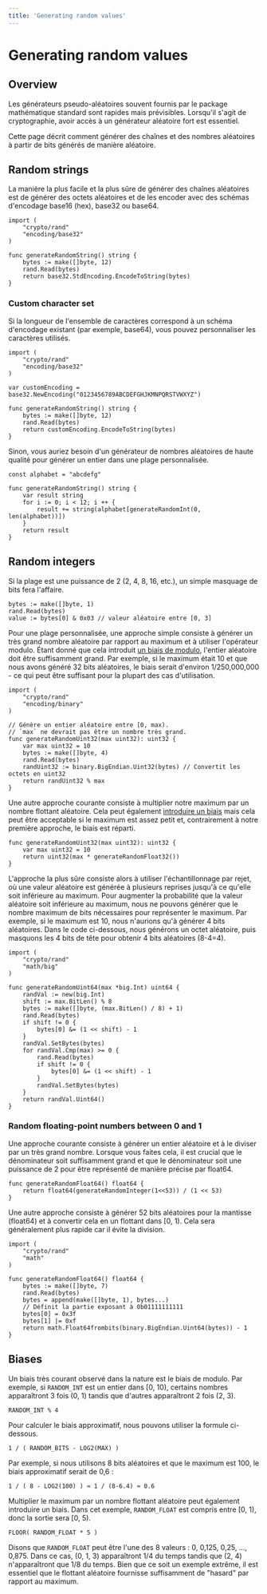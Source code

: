 ```yaml
---
title: 'Generating random values'
---
```


# Generating random values

## Overview

Les générateurs pseudo-aléatoires souvent fournis par le package mathématique standard sont rapides mais prévisibles. Lorsqu'il s'agit de cryptographie, avoir accès à un générateur aléatoire fort est essentiel.

Cette page décrit comment générer des chaînes et des nombres aléatoires à partir de bits générés de manière aléatoire.

## Random strings

La manière la plus facile et la plus sûre de générer des chaînes aléatoires est de générer des octets aléatoires et de les encoder avec des schémas d'encodage base16 (hex), base32 ou base64.

<!-- go -->

```untype
import (
	"crypto/rand"
	"encoding/base32"
)

func generateRandomString() string {
	bytes := make([]byte, 12)
	rand.Read(bytes)
	return base32.StdEncoding.EncodeToString(bytes)
}
```

### Custom character set

Si la longueur de l'ensemble de caractères correspond à un schéma d'encodage existant (par exemple, base64), vous pouvez personnaliser les caractères utilisés.

<!-- go -->

```untype
import (
	"crypto/rand"
	"encoding/base32"
)

var customEncoding = base32.NewEncoding("0123456789ABCDEFGHJKMNPQRSTVWXYZ")

func generateRandomString() string {
	bytes := make([]byte, 12)
	rand.Read(bytes)
	return customEncoding.EncodeToString(bytes)
}
```

Sinon, vous auriez besoin d'un générateur de nombres aléatoires de haute qualité pour générer un entier dans une plage personnalisée.

<!-- go -->

```untype
const alphabet = "abcdefg"

func generateRandomString() string {
	var result string
	for i := 0; i < 12; i ++ {
		result += string(alphabet[generateRandomInt(0, len(alphabet))])
	}
	return result
}
```

## Random integers

Si la plage est une puissance de 2 (2, 4, 8, 16, etc.), un simple masquage de bits fera l'affaire.

<!-- go -->

```untype
bytes := make([]byte, 1)
rand.Read(bytes)
value := bytes[0] & 0x03 // valeur aléatoire entre [0, 3]
```

Pour une plage personnalisée, une approche simple consiste à générer un très grand nombre aléatoire par rapport au maximum et à utiliser l'opérateur modulo. Étant donné que cela introduit [un biais de modulo](#biases), l'entier aléatoire doit être suffisamment grand. Par exemple, si le maximum était 10 et que nous avons généré 32 bits aléatoires, le biais serait d'environ 1/250,000,000 - ce qui peut être suffisant pour la plupart des cas d'utilisation.

<!-- go -->

```untype
import (
	"crypto/rand"
	"encoding/binary"
)

// Génère un entier aléatoire entre [0, max).
// `max` ne devrait pas être un nombre très grand.
func generateRandomUint32(max uint32): uint32 {
	var max uint32 = 10
	bytes := make([]byte, 4)
	rand.Read(bytes)
	randUint32 := binary.BigEndian.Uint32(bytes) // Convertit les octets en uint32
	return randUint32 % max
}
```

Une autre approche courante consiste à multiplier notre maximum par un nombre flottant aléatoire. Cela peut également [introduire un biais](#biases) mais cela peut être acceptable si le maximum est assez petit et, contrairement à notre première approche, le biais est réparti.

<!-- go -->

```untype
func generateRandomUint32(max uint32): uint32 {
	var max uint32 = 10
	return uint32(max * generateRandomFloat32())
}
```

L'approche la plus sûre consiste alors à utiliser l'échantillonnage par rejet, où une valeur aléatoire est générée à plusieurs reprises jusqu'à ce qu'elle soit inférieure au maximum. Pour augmenter la probabilité que la valeur aléatoire soit inférieure au maximum, nous ne pouvons générer que le nombre maximum de bits nécessaires pour représenter le maximum. Par exemple, si le maximum est 10, nous n'aurions qu'à générer 4 bits aléatoires. Dans le code ci-dessous, nous générons un octet aléatoire, puis masquons les 4 bits de tête pour obtenir 4 bits aléatoires (8-4=4).

<!-- go -->

```untype
import (
	"crypto/rand"
	"math/big"
)

func generateRandomUint64(max *big.Int) uint64 {
	randVal := new(big.Int)
	shift := max.BitLen() % 8
	bytes := make([]byte, (max.BitLen() / 8) + 1)
	rand.Read(bytes)
	if shift != 0 {
		bytes[0] &= (1 << shift) - 1
	}
	randVal.SetBytes(bytes)
	for randVal.Cmp(max) >= 0 {
		rand.Read(bytes)
		if shift != 0 {
			bytes[0] &= (1 << shift) - 1
		}
		randVal.SetBytes(bytes)
	}
	return randVal.Uint64()
}
```

### Random floating-point numbers between 0 and 1

Une approche courante consiste à générer un entier aléatoire et à le diviser par un très grand nombre. Lorsque vous faites cela, il est crucial que le dénominateur soit suffisamment grand et que le dénominateur soit une puissance de 2 pour être représenté de manière précise par float64.

<!-- go -->

```untype
func generateRandomFloat64() float64 {
	return float64(generateRandomInteger(1<<53)) / (1 << 53)
}
```

Une autre approche consiste à générer 52 bits aléatoires pour la mantisse (float64) et à convertir cela en un flottant dans [0, 1). Cela sera généralement plus rapide car il évite la division.

<!-- go -->

```untype
import (
	"crypto/rand"
	"math"
)

func generateRandomFloat64() float64 {
	bytes := make([]byte, 7)
	rand.Read(bytes)
	bytes = append(make([]byte, 1), bytes...)
	// Définit la partie exposant à 0b01111111111
	bytes[0] = 0x3f
	bytes[1] |= 0xf
	return math.Float64frombits(binary.BigEndian.Uint64(bytes)) - 1
}
```

## Biases

Un biais très courant observé dans la nature est le biais de modulo. Par exemple, si `RANDOM_INT` est un entier dans [0, 10), certains nombres apparaîtront 3 fois (0, 1) tandis que d'autres apparaîtront 2 fois (2, 3).

```untype
RANDOM_INT % 4
```

Pour calculer le biais approximatif, nous pouvons utiliser la formule ci-dessous.

```untype
1 / ( RANDOM_BITS - LOG2(MAX) )
```

Par exemple, si nous utilisons 8 bits aléatoires et que le maximum est 100, le biais approximatif serait de 0,6 :

```untype
1 / ( 8 - LOG2(100) ) ≈ 1 / (8-6.4) ≈ 0.6
```

Multiplier le maximum par un nombre flottant aléatoire peut également introduire un biais. Dans cet exemple, `RANDOM_FLOAT` est compris entre [0, 1), donc la sortie sera [0, 5).

```untype
FLOOR( RANDOM_FLOAT * 5 )
```

Disons que `RANDOM_FLOAT` peut être l'une des 8 valeurs : 0, 0,125, 0,25, ..., 0,875. Dans ce cas, (0, 1, 3) apparaîtront 1/4 du temps tandis que (2, 4) n'apparaîtront que 1/8 du temps. Bien que ce soit un exemple extrême, il est essentiel que le flottant aléatoire fournisse suffisamment de "hasard" par rapport au maximum.
